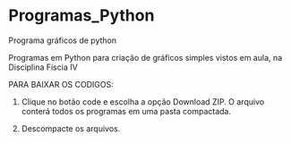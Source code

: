 # Programas_Python
Programa gráficos de python

Programas em Python para  criação de gráficos simples vistos em aula, na Disciplina Físcia IV

PARA BAIXAR OS CODIGOS:

1. Clique no botão code e escolha a opção Download ZIP. O arquivo conterá todos os programas em uma pasta compactada.

2. Descompacte os arquivos.
